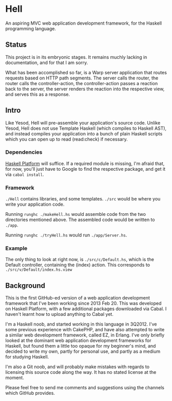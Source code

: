 # Hell

An aspiring MVC web application development framework, for the Haskell
programming language.

## Status

This project is in its embryonic stages.  It remains muchly lacking in
documentation, and for that I am sorry.

What has been accomplished so far, is a Warp server application that routes
requests based on HTTP path segments. The server calls the router, the router
calls the controller-action, the controller-action passes a reaction back to
the server, the server renders the reaction into the respective view, and
serves this as a response. 

## Intro

Like Yesod, Hell will pre-assemble your application's source code. Unlike
Yesod, Hell does not use Template Haskell (which compiles to Haskell AST), and
instead compiles your application into a bunch of plain Haskell scripts which
you can open up to read (read:check) if necessary.

### Dependencies

[Haskell Platform](http://www.haskell.org/platform/) will suffice. If a
required module is missing, I'm afraid that, for now, you'll just have to
Google to find the respective package, and get it via `cabal install`.

### Framework 

`./Hell` contains libraries, and some templates.
`./src` would be where you write your application code.

Running `runghc ./makeHell.hs` would assemble code from the two directories
mentioned above. The assembled code would be written to `./app`.

Running `runghc ./tryHell.hs` would run `./app/Server.hs`.

### Example

The only thing to look at right now, is `./src/c/Default.hs`, which is the 
Default controller, containing the (index) action. This corresponds to 
`./src/v/Default/index.hs.view`

## Background

This is the first GitHub-ed version of a web application development framework
that I've been working since 2013 Feb 20. This was developed on Haskell
Platform, with a few additional packages downloaded via Cabal. I haven't learnt
how to upload anything to Cabal yet.

I'm a Haskell noob, and started working in this language in 3Q2012. I've some
previous experience with CakePHP, and have also attempted to write a similar
web development framework, called EZ, in Erlang. I've only briefly looked at
the dominant web application development frameworks for Haskell, but found them
a little too opaque for my beginner's mind, and decided to write my own, partly
for personal use, and partly as a medium for studying Haskell.

I'm also a Git noob, and will probably make mistakes with regards to licensing
this source code along the way. It has no stated license at the moment.

Please feel free to send me comments and suggestions using the channels which
GitHub provides.
